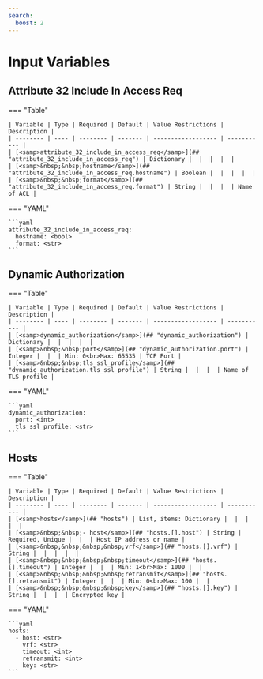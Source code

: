 ```yaml
---
search:
  boost: 2
---
```


# Input Variables

## Attribute 32 Include In Access Req

=== "Table"

    | Variable | Type | Required | Default | Value Restrictions | Description |
    | -------- | ---- | -------- | ------- | ------------------ | ----------- |
    | [<samp>attribute_32_include_in_access_req</samp>](## "attribute_32_include_in_access_req") | Dictionary |  |  |  |  |
    | [<samp>&nbsp;&nbsp;hostname</samp>](## "attribute_32_include_in_access_req.hostname") | Boolean |  |  |  |  |
    | [<samp>&nbsp;&nbsp;format</samp>](## "attribute_32_include_in_access_req.format") | String |  |  |  | Name of ACL |

=== "YAML"

    ```yaml
    attribute_32_include_in_access_req:
      hostname: <bool>
      format: <str>
    ```

## Dynamic Authorization

=== "Table"

    | Variable | Type | Required | Default | Value Restrictions | Description |
    | -------- | ---- | -------- | ------- | ------------------ | ----------- |
    | [<samp>dynamic_authorization</samp>](## "dynamic_authorization") | Dictionary |  |  |  |  |
    | [<samp>&nbsp;&nbsp;port</samp>](## "dynamic_authorization.port") | Integer |  |  | Min: 0<br>Max: 65535 | TCP Port |
    | [<samp>&nbsp;&nbsp;tls_ssl_profile</samp>](## "dynamic_authorization.tls_ssl_profile") | String |  |  |  | Name of TLS profile |

=== "YAML"

    ```yaml
    dynamic_authorization:
      port: <int>
      tls_ssl_profile: <str>
    ```

## Hosts

=== "Table"

    | Variable | Type | Required | Default | Value Restrictions | Description |
    | -------- | ---- | -------- | ------- | ------------------ | ----------- |
    | [<samp>hosts</samp>](## "hosts") | List, items: Dictionary |  |  |  |  |
    | [<samp>&nbsp;&nbsp;- host</samp>](## "hosts.[].host") | String | Required, Unique |  |  | Host IP address or name |
    | [<samp>&nbsp;&nbsp;&nbsp;&nbsp;vrf</samp>](## "hosts.[].vrf") | String |  |  |  |  |
    | [<samp>&nbsp;&nbsp;&nbsp;&nbsp;timeout</samp>](## "hosts.[].timeout") | Integer |  |  | Min: 1<br>Max: 1000 |  |
    | [<samp>&nbsp;&nbsp;&nbsp;&nbsp;retransmit</samp>](## "hosts.[].retransmit") | Integer |  |  | Min: 0<br>Max: 100 |  |
    | [<samp>&nbsp;&nbsp;&nbsp;&nbsp;key</samp>](## "hosts.[].key") | String |  |  |  | Encrypted key |

=== "YAML"

    ```yaml
    hosts:
      - host: <str>
        vrf: <str>
        timeout: <int>
        retransmit: <int>
        key: <str>
    ```
